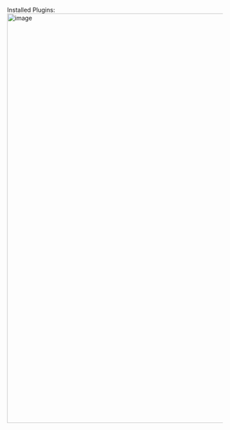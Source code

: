 Installed Plugins:
<img width="957" alt="image" src="https://github.com/HanishDevOps/DEVOPS-Jenkins/assets/150304178/b6538adc-f2ce-4470-ab45-a1b0ef232729">

